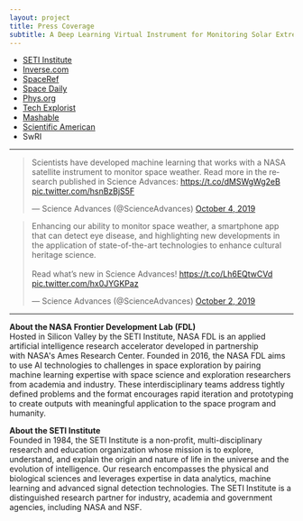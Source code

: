```yaml
---
layout: project
title: Press Coverage
subtitle: A Deep Learning Virtual Instrument for Monitoring Solar Extreme Ultraviolet Spectral Irradiance
---
```


- [SETI Institute](https://www.seti.org/press-release/nasa-frontier-development-lab-uses-deep-learning-monitor-suns-ultraviolet-emission)
- [Inverse.com](ttps://www.inverse.com/article/59765-a-key-nasa-discovery-could-protect-mega-constellations-like-spacex-starlink)
- [SpaceRef](http://www.spaceref.com/news/viewsr.html?pid=52889)
- [Space Daily](http://www.spacedaily.com/reports/Lab_uses_deep_learning_to_monitor_the_Suns_ultraviolet_emission_999.html)
- [Phys.org](https://phys.org/news/2019-10-team-deep-sun-ultraviolet-emission.html)
- [Tech Explorist](https://www.techexplorist.com/monitoring-suns-ultraviolet-emission-using-deep-learning/26846/)
- [Mashable](https://in.mashable.com/science/7367/nasa-frontier-development-lab-uses-deep-learning-to-monitor-suns-uv-radiation)
- [Scientific American](https://www.scientificamerican.com/article/black-holes-volcanic-scrolls-and-a-teeny-tiny-heartbeat-science-gifs-to-start-your-week/)
- SwRI

----

<blockquote class="twitter-tweet"><p lang="en" dir="ltr">Scientists have developed machine learning that works with a NASA satellite instrument to monitor space weather. Read more in the research published in Science Advances: <a href="https://t.co/dMSWgWg2eB">https://t.co/dMSWgWg2eB</a> <a href="https://t.co/hsnBzBjS5F">pic.twitter.com/hsnBzBjS5F</a></p>&mdash; Science Advances (@ScienceAdvances) <a href="https://twitter.com/ScienceAdvances/status/1180128188497846278?ref_src=twsrc%5Etfw">October 4, 2019</a></blockquote> <script async src="https://platform.twitter.com/widgets.js" charset="utf-8"></script>

<blockquote class="twitter-tweet"><p lang="en" dir="ltr">Enhancing our ability to monitor space weather, a smartphone app that can detect eye disease, and highlighting new developments in the application of state-of-the-art technologies to enhance cultural heritage science.<br><br>Read what’s new in Science Advances! <a href="https://t.co/Lh6EQtwCVd">https://t.co/Lh6EQtwCVd</a> <a href="https://t.co/hx0JYGKPaz">pic.twitter.com/hx0JYGKPaz</a></p>&mdash; Science Advances (@ScienceAdvances) <a href="https://twitter.com/ScienceAdvances/status/1179456102926290945?ref_src=twsrc%5Etfw">October 2, 2019</a></blockquote> <script async src="https://platform.twitter.com/widgets.js" charset="utf-8"></script>

----

**About the NASA Frontier Development Lab (FDL)**<br>
Hosted in Silicon Valley by the SETI Institute, NASA FDL is an applied artificial intelligence research accelerator developed in partnership with NASA's Ames Research Center.  Founded in 2016, the NASA FDL aims to use AI technologies to challenges in space exploration by pairing machine learning expertise with space science and exploration researchers from academia and industry. These interdisciplinary teams address tightly defined problems and the format encourages rapid iteration and prototyping to create outputs with meaningful application to the space program and humanity.

**About the SETI Institute**<br>
Founded in 1984, the SETI Institute is a non-profit, multi-disciplinary research and education organization whose mission is to explore, understand, and explain the origin and nature of life in the universe and the evolution of intelligence. Our research encompasses the physical and biological sciences and leverages expertise in data analytics, machine learning and advanced signal detection technologies. The SETI Institute is a distinguished research partner for industry, academia and government agencies, including NASA and NSF.
